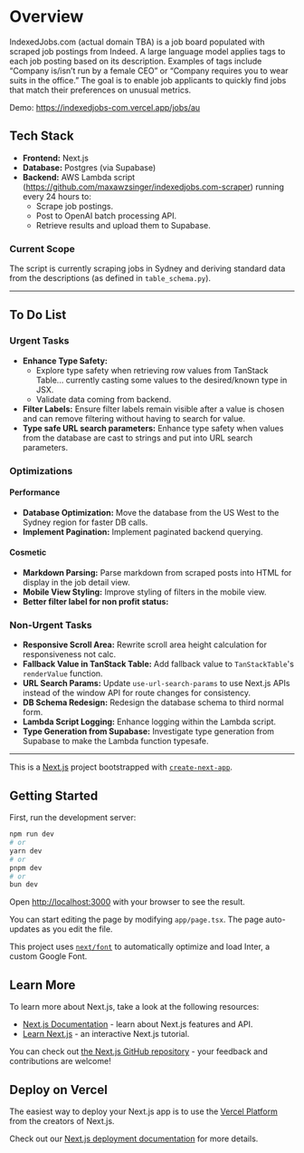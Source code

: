 # Overview

IndexedJobs.com (actual domain TBA) is a job board populated with scraped job postings from Indeed. A large language model applies tags to each job posting based on its description. Examples of tags include “Company is/isn’t run by a female CEO” or “Company requires you to wear suits in the office.” The goal is to enable job applicants to quickly find jobs that match their preferences on unusual metrics.

Demo: https://indexedjobs-com.vercel.app/jobs/au

## Tech Stack

- **Frontend:** Next.js
- **Database:** Postgres (via Supabase)
- **Backend:** AWS Lambda script (https://github.com/maxawzsinger/indexedjobs.com-scraper) running every 24 hours to:
  - Scrape job postings.
  - Post to OpenAI batch processing API.
  - Retrieve results and upload them to Supabase.

### Current Scope

The script is currently scraping jobs in Sydney and deriving standard data from the descriptions (as defined in `table_schema.py`).

---

## To Do List

### Urgent Tasks

- **Enhance Type Safety:**
  - Explore type safety when retrieving row values from TanStack Table... currently casting some values to the desired/known type in JSX.
  - Validate data coming from backend.
- **Filter Labels:** Ensure filter labels remain visible after a value is chosen and can remove filtering without having to search for value.
- **Type safe URL search parameters:** Enhance type safety when values from the database are cast to strings and put into URL search parameters.

### Optimizations

#### Performance

- **Database Optimization:** Move the database from the US West to the Sydney region for faster DB calls.
- **Implement Pagination:** Implement paginated backend querying.

#### Cosmetic

- **Markdown Parsing:** Parse markdown from scraped posts into HTML for display in the job detail view.
- **Mobile View Styling:** Improve styling of filters in the mobile view.
- **Better filter label for non profit status:**

### Non-Urgent Tasks

- **Responsive Scroll Area:** Rewrite scroll area height calculation for responsiveness not calc.
- **Fallback Value in TanStack Table:** Add fallback value to `TanStackTable`'s `renderValue` function.
- **URL Search Params:** Update `use-url-search-params` to use Next.js APIs instead of the window API for route changes for consistency.
- **DB Schema Redesign:** Redesign the database schema to third normal form.
- **Lambda Script Logging:** Enhance logging within the Lambda script.
- **Type Generation from Supabase:** Investigate type generation from Supabase to make the Lambda function typesafe.

---

This is a [Next.js](https://nextjs.org/) project bootstrapped with [`create-next-app`](https://github.com/vercel/next.js/tree/canary/packages/create-next-app).

## Getting Started

First, run the development server:

```bash
npm run dev
# or
yarn dev
# or
pnpm dev
# or
bun dev
```

Open [http://localhost:3000](http://localhost:3000) with your browser to see the result.

You can start editing the page by modifying `app/page.tsx`. The page auto-updates as you edit the file.

This project uses [`next/font`](https://nextjs.org/docs/basic-features/font-optimization) to automatically optimize and load Inter, a custom Google Font.

## Learn More

To learn more about Next.js, take a look at the following resources:

- [Next.js Documentation](https://nextjs.org/docs) - learn about Next.js features and API.
- [Learn Next.js](https://nextjs.org/learn) - an interactive Next.js tutorial.

You can check out [the Next.js GitHub repository](https://github.com/vercel/next.js/) - your feedback and contributions are welcome!

## Deploy on Vercel

The easiest way to deploy your Next.js app is to use the [Vercel Platform](https://vercel.com/new?utm_medium=default-template&filter=next.js&utm_source=create-next-app&utm_campaign=create-next-app-readme) from the creators of Next.js.

Check out our [Next.js deployment documentation](https://nextjs.org/docs/deployment) for more details.
